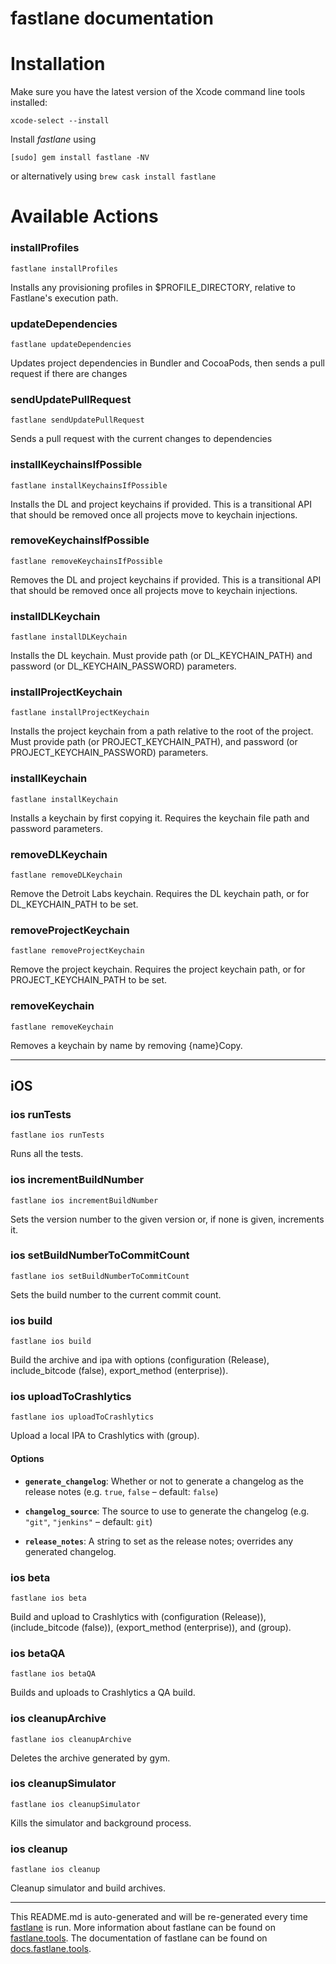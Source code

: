fastlane documentation
================
# Installation

Make sure you have the latest version of the Xcode command line tools installed:

```
xcode-select --install
```

Install _fastlane_ using
```
[sudo] gem install fastlane -NV
```
or alternatively using `brew cask install fastlane`

# Available Actions
### installProfiles
```
fastlane installProfiles
```
Installs any provisioning profiles in $PROFILE_DIRECTORY, relative to Fastlane's execution path.
### updateDependencies
```
fastlane updateDependencies
```
Updates project dependencies in Bundler and CocoaPods, then sends a pull request if there are changes
### sendUpdatePullRequest
```
fastlane sendUpdatePullRequest
```
Sends a pull request with the current changes to dependencies
### installKeychainsIfPossible
```
fastlane installKeychainsIfPossible
```
Installs the DL and project keychains if provided. This is a transitional API that should be removed once all projects move to keychain injections.
### removeKeychainsIfPossible
```
fastlane removeKeychainsIfPossible
```
Removes the DL and project keychains if provided. This is a transitional API that should be removed once all projects move to keychain injections.
### installDLKeychain
```
fastlane installDLKeychain
```
Installs the DL keychain. Must provide path (or DL_KEYCHAIN_PATH) and password (or DL_KEYCHAIN_PASSWORD) parameters.
### installProjectKeychain
```
fastlane installProjectKeychain
```
Installs the project keychain from a path relative to the root of the project. Must provide path (or PROJECT_KEYCHAIN_PATH), and password (or PROJECT_KEYCHAIN_PASSWORD) parameters.
### installKeychain
```
fastlane installKeychain
```
Installs a keychain by first copying it. Requires the keychain file path and password parameters.
### removeDLKeychain
```
fastlane removeDLKeychain
```
Remove the Detroit Labs keychain. Requires the DL keychain path, or for DL_KEYCHAIN_PATH to be set.
### removeProjectKeychain
```
fastlane removeProjectKeychain
```
Remove the project keychain. Requires the project keychain path, or for PROJECT_KEYCHAIN_PATH to be set.
### removeKeychain
```
fastlane removeKeychain
```
Removes a keychain by name by removing {name}Copy.

----

## iOS
### ios runTests
```
fastlane ios runTests
```
Runs all the tests.
### ios incrementBuildNumber
```
fastlane ios incrementBuildNumber
```
Sets the version number to the given version or, if none is given, increments it.
### ios setBuildNumberToCommitCount
```
fastlane ios setBuildNumberToCommitCount
```
Sets the build number to the current commit count.
### ios build
```
fastlane ios build
```
Build the archive and ipa with options (configuration (Release), include_bitcode (false), export_method (enterprise)).
### ios uploadToCrashlytics
```
fastlane ios uploadToCrashlytics
```
Upload a local IPA to Crashlytics with (group).

#### Options

 * **`generate_changelog`**: Whether or not to generate a changelog as the release notes (e.g. `true`, `false` – default: `false`)

 * **`changelog_source`**: The source to use to generate the changelog (e.g. `"git"`, `"jenkins"` – default: `git`)

 * **`release_notes`**: A string to set as the release notes; overrides any generated changelog.
### ios beta
```
fastlane ios beta
```
Build and upload to Crashlytics with (configuration (Release)), (include_bitcode (false)), (export_method (enterprise)), and (group).
### ios betaQA
```
fastlane ios betaQA
```
Builds and uploads to Crashlytics a QA build.
### ios cleanupArchive
```
fastlane ios cleanupArchive
```
Deletes the archive generated by gym.
### ios cleanupSimulator
```
fastlane ios cleanupSimulator
```
Kills the simulator and background process.
### ios cleanup
```
fastlane ios cleanup
```
Cleanup simulator and build archives.

----

This README.md is auto-generated and will be re-generated every time [fastlane](https://fastlane.tools) is run.
More information about fastlane can be found on [fastlane.tools](https://fastlane.tools).
The documentation of fastlane can be found on [docs.fastlane.tools](https://docs.fastlane.tools).

